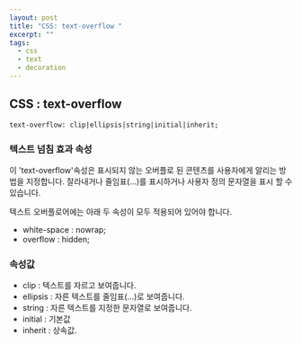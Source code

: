 ```yaml
---
layout: post
title: "CSS: text-overflow "
excerpt: ""
tags: 
  - css
  - text
  - decoration
---
```

## CSS : text-overflow
```
text-overflow: clip|ellipsis|string|initial|inherit;
```
### 텍스트 넘침 효과 속성
이 'text-overflow'속성은  표시되지 않는 오버플로 된 콘텐츠를 사용자에게 알리는 방법을 지정합니다.
잘라내거나 줄임표(...)를 표시하거나 사용자 정의 문자열을 표시 할 수 있습니다.

텍스트 오버플로어에는 아래 두 속성이 모두 적용되어 있어야 합니다.
+ white-space : nowrap;
+ overflow : hidden;

### 속성값

+ clip : 텍스트를 자르고 보여줍니다. 
+ ellipsis : 자른 텍스트를 줄임표(...)로 보여줍니다.
+ string : 자른 텍스트를 지정한 문자열로 보여줍니다.
+ initial : 기본값
+ inherit : 상속값.
